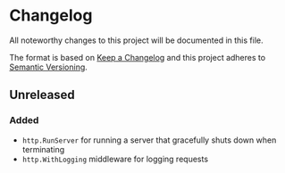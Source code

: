# Changelog

All noteworthy changes to this project will be documented in this file.

The format is based on [Keep a Changelog](http://keepachangelog.com/en/1.0.0/) and this project adheres to [Semantic
Versioning](http://semver.org/spec/v2.0.0.html).

## Unreleased

### Added

* `http.RunServer` for running a server that gracefully shuts down when terminating
* `http.WithLogging` middleware for logging requests

